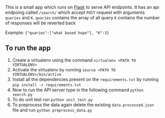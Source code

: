 This is a small app which runs on [Flask](https://flask.palletsprojects.com/en/1.1.x/) to serve API endpoints. It has an api endpoing called `/search/` which accept `POST` request with arguments `quaries` and `K`.
`quaries` contains the array of all query
`K` contains the number of responses will be reverted back

Example:
`{"quaries":["what based hope"], "K":3}`

## To run the app
1. Create a virtualenv using the command `virtualenv <PATH TO VIRTUALENV>`
2. Activate the virtualenv by running `source <PATH TO VIRTUALENV>/bin/active`
3. Install all the dependencies present on the `requirements.txt` by running `pip install -r requirements.txt`
4. Now to run the API server type in the following command `python search.py`
5. To do unit test run `python unit_test.py`
6. To preprocess the data again delete the existing `data.processed.json` file and run `python preprocess_data.py`